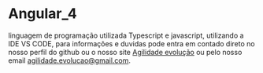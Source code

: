 # Angular_4
linguagem de programação utilizada Typescript e javascript, utilizando a IDE VS CODE, para informações e duvidas pode entra em contado 
direto no nosso perfil do github ou o nosso site <a href="https://agilidadeevolucao.000webhostapp.com/">Agilidade evolução</a> ou pelo nosso email agilidade.evolucao@gmail.com.
